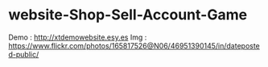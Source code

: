 # website-Shop-Sell-Account-Game
Demo :  http://xtdemowebsite.esy.es
Img : https://www.flickr.com/photos/165817526@N06/46951390145/in/dateposted-public/
